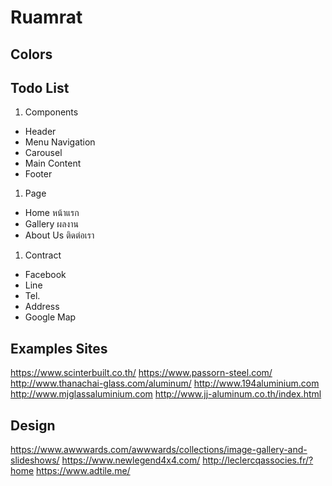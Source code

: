 # Ruamrat

## Colors

## Todo List

1. Components

- Header
- Menu Navigation
- Carousel
- Main Content
- Footer

1. Page

- Home หน้าแรก
- Gallery ผลงาน
- About Us ติดต่อเรา

1. Contract

- Facebook
- Line
- Tel.
- Address
- Google Map

## Examples Sites

https://www.scinterbuilt.co.th/
https://www.passorn-steel.com/
http://www.thanachai-glass.com/aluminum/
http://www.194aluminium.com
http://www.mjglassaluminium.com
http://www.jj-aluminum.co.th/index.html

## Design

https://www.awwwards.com/awwwards/collections/image-gallery-and-slideshows/
https://www.newlegend4x4.com/
http://leclercqassocies.fr/?home
https://www.adtile.me/
